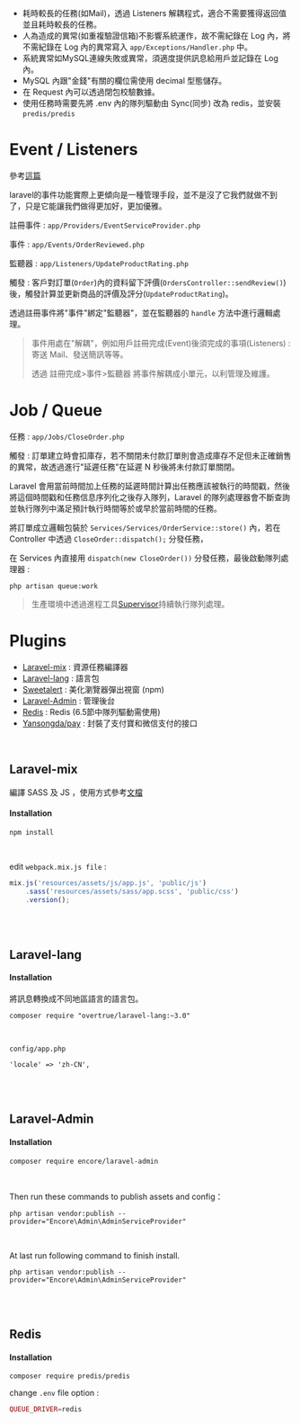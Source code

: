 
- 耗時較長的任務(如Mail)，透過 Listeners 解耦程式，適合不需要獲得返回值並且耗時較長的任務。
- 人為造成的異常(如重複驗證信箱)不影響系統運作，故不需紀錄在 Log 內，將不需紀錄在 Log 內的異常寫入 `app/Exceptions/Handler.php` 中。
- 系統異常如MySQL連線失敗或異常，須適度提供訊息給用戶並記錄在 Log 內。
- MySQL 內跟"金錢"有關的欄位需使用 decimal 型態儲存。 
- 在 Request 內可以透過閉包校驗數據。
- 使用任務時需要先將 .env 內的隊列驅動由 Sync(同步) 改為 redis，並安裝 `predis/predis`


# Event / Listeners 

參考[這篇](https://laravel-china.org/articles/20712)

laravel的事件功能實際上更傾向是一種管理手段，並不是沒了它我們就做不到了，只是它能讓我們做得更加好，更加優雅。

註冊事件 : `app/Providers/EventServiceProvider.php`

事件 :     `app/Events/OrderReviewed.php`

監聽器 :   `app/Listeners/UpdateProductRating.php`

觸發 : 客戶對訂單(`Order`)內的資料留下評價(`OrdersController::sendReview()`)後，觸發計算並更新商品的評價及評分(`UpdateProductRating`)。

透過註冊事件將"事件"綁定"監聽器"，並在監聽器的 `handle` 方法中進行邏輯處理。

> 事件用處在"解耦"，例如用戶註冊完成(Event)後須完成的事項(Listeners) : 寄送 Mail、發送簡訊等等。
>
> 透過 註冊完成>事件>監聽器 將事件解耦成小單元，以利管理及維護。

# Job / Queue

任務 : `app/Jobs/CloseOrder.php`

觸發 : 訂單建立時會扣庫存，若不關閉未付款訂單則會造成庫存不足但未正確銷售的異常，故透過進行"延遲任務"在延遲 N 秒後將未付款訂單關閉。

Laravel 會用當前時間加上任務的延遲時間計算出任務應該被執行的時間戳，然後將這個時間戳和任務信息序列化之後存入隊列，Laravel 的隊列處理器會不斷查詢並執行隊列中滿足預計執行時間等於或早於當前時間的任務。

將訂單成立邏輯包裝於 `Services/Services/OrderService::store()` 內，若在 Controller 中透過 `CloseOrder::dispatch();` 分發任務，

在 Services 內直接用 `dispatch(new CloseOrder())` 分發任務，最後啟動隊列處理器 : 

```
php artisan queue:work
```

> 生產環境中透過進程工具[Supervisor](https://laravel-china.org/docs/laravel/5.5/queues#supervisor-configuration)持續執行隊列處理。

# Plugins

* [Laravel-mix](https://laravel-mix.com/docs/2.1/installation) : 資源任務編譯器
* [Laravel-lang](https://github.com/overtrue/laravel-lang/) : 語言包  
* [Sweetalert](http://mishengqiang.com/sweetalert/) : 美化瀏覽器彈出視窗 (npm)  
* [Laravel-Admin](https://github.com/z-song/laravel-admin) : 管理後台  
* [Redis](https://redis.io/) : Redis (6.5節中隊列驅動需使用)
* [Yansongda/pay](https://github.com/yansongda/pay) : 封裝了支付寶和微信支付的接口

<br>

## Laravel-mix
 編譯 SASS 及 JS ，使用方式參考[文檔](https://laravel-china.org/docs/laravel/5.5/mix/1307)
 
#### Installation
```
npm install
```
<br />

edit `webpack.mix.js file` : 

```js
mix.js('resources/assets/js/app.js', 'public/js')
    .sass('resources/assets/sass/app.scss', 'public/css')
    .version();
```


<br><br>

## Laravel-lang

#### Installation

將訊息轉換成不同地區語言的語言包。

```
composer require "overtrue/laravel-lang:~3.0"
```
<br />

`config/app.php`

```
'locale' => 'zh-CN',
```

<br><br>

## Laravel-Admin

#### Installation


```
composer require encore/laravel-admin
```
<br />

Then run these commands to publish assets and config：

```
php artisan vendor:publish --provider="Encore\Admin\AdminServiceProvider"
```
<br />

At last run following command to finish install.

```
php artisan vendor:publish --provider="Encore\Admin\AdminServiceProvider"
```

<br><br>

## Redis

#### Installation

```
composer require predis/predis
```

change `.env` file option : 

```php
QUEUE_DRIVER=redis
```


